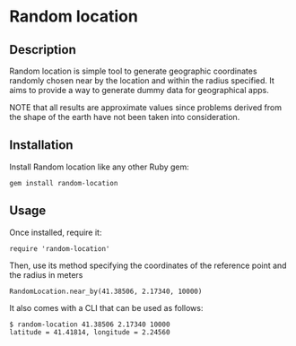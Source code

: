 Random location
===============

Description
-----------

Random location is simple tool to generate geographic coordinates randomly chosen near by the location and within the radius specified. It aims to provide a way to generate dummy data for geographical apps.

NOTE that all results are approximate values since problems derived from the shape of the earth have not been taken into consideration.


Installation
------------
Install Random location like any other Ruby gem:

    gem install random-location

Usage
-----
Once installed, require it:

    require 'random-location'

Then, use its method specifying the coordinates of the reference point and the radius in meters

    RandomLocation.near_by(41.38506, 2.17340, 10000)

It also comes with a CLI that can be used as follows:

    $ random-location 41.38506 2.17340 10000
    latitude = 41.41814, longitude = 2.24560



